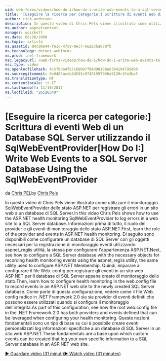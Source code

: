 ```yaml
---
uid: web-forms/videos/how-do-i/how-do-i-write-web-events-to-a-sql-server-database-using-the-sqlwebeventprovider
title: '[Eseguire la ricerca per categorie:] Scrittura di eventi Web di un Database di SQL Server utilizzando il SqlWebEventProvider | Documenti Microsoft'
author: rick-anderson
description: In questo video di Chris Pels viene illustrato come utilizzare il monitoraggio SqlWebEventProvider dello stato ASP.NET per registrare gli errori in un sito web a un database di SQL Server. Primo, Cancella...
ms.author: aspnetcontent
manager: wpickett
ms.date: 08/28/2008
ms.topic: article
ms.assetid: d4c08844-fe1c-4759-9ec7-66263ba678fb
ms.technology: dotnet-webforms
ms.prod: .net-framework
msc.legacyurl: /web-forms/videos/how-do-i/how-do-i-write-web-events-to-a-sql-server-database-using-the-sqlwebeventprovider
msc.type: video
ms.openlocfilehash: 4c5f8da4fb7c68097f84d98189ad364194795d90
ms.sourcegitcommit: 9a9483aceb34591c97451997036a9120c3fe2baf
ms.translationtype: MT
ms.contentlocale: it-IT
ms.lasthandoff: 11/10/2017
ms.locfileid: "26526540"
---
```

<a name="how-do-i-write-web-events-to-a-sql-server-database-using-the-sqlwebeventprovider"></a><span data-ttu-id="9c4da-104">[Eseguire la ricerca per categorie:] Scrittura di eventi Web di un Database SQL Server utilizzando il SqlWebEventProvider</span><span class="sxs-lookup"><span data-stu-id="9c4da-104">[How Do I:] Write Web Events to a SQL Server Database Using the SqlWebEventProvider</span></span>
====================
<span data-ttu-id="9c4da-105">da [Chris PEL](https://twitter.com/chrispels)</span><span class="sxs-lookup"><span data-stu-id="9c4da-105">by [Chris Pels](https://twitter.com/chrispels)</span></span>

<span data-ttu-id="9c4da-106">In questo video di Chris Pels viene illustrato come utilizzare il monitoraggio SqlWebEventProvider dello stato ASP.NET per registrare gli errori in un sito web a un database di SQL Server.</span><span class="sxs-lookup"><span data-stu-id="9c4da-106">In this video Chris Pels shows how to use the ASP.NET health monitoring SqlWebEventProvider to log errors in a web site to a SQL Server database.</span></span> <span data-ttu-id="9c4da-107">Informazioni prima di tutto, il ruolo del provider e gli eventi di monitoraggio dello stato ASP.NET.</span><span class="sxs-lookup"><span data-stu-id="9c4da-107">First, learn the role of the provider and events in ASP.NET health monitoring.</span></span> <span data-ttu-id="9c4da-108">Di seguito sono disponibili come configurare un database di SQL Server con gli oggetti necessari per la registrazione di monitoraggio eventi utilizzando aspnet\_regiis utilità, la stessa per configurare l'appartenenza ASP.NET.</span><span class="sxs-lookup"><span data-stu-id="9c4da-108">Next, see how to configure a SQL Server database with the necessary objects for recording health monitoring events using the aspnet\_regiis utility, the same utility used to configure ASP.NET Membership.</span></span> <span data-ttu-id="9c4da-109">Quindi, imparare a configurare il file Web. config per registrare gli eventi in un sito web ASP.NET per il database di SQL Server appena creato di monitoraggio dello stato.</span><span class="sxs-lookup"><span data-stu-id="9c4da-109">Then, learn how to configure health monitoring in the web.config file to record events in an ASP.NET web site to the newly created SQL Server database.</span></span> <span data-ttu-id="9c4da-110">Come parte di questa configurazione, vedere come il file Web. config radice in .NET Framework 2.0 sia sia provider di eventi definiti che possono essere utilizzati quando si configura il monitoraggio dell'integrità.</span><span class="sxs-lookup"><span data-stu-id="9c4da-110">As part of this configuration, see how the root web.config file in the .NET Framework 2.0 has both providers and events defined that can be leveraged when configuring your health monitoring.</span></span> <span data-ttu-id="9c4da-111">Queste nozioni fondamentali sono un tipo di base su cui è possibile creare eventi personalizzati log informazioni specifiche a un database di SQL Server in un sito web ASP.NET.</span><span class="sxs-lookup"><span data-stu-id="9c4da-111">These fundamentals are a base upon which custom events can be created that log your own specific information to a SQL Server database in an ASP.NET web site.</span></span>

[<span data-ttu-id="9c4da-112">&#9654; Guardare video (31 minuti)</span><span class="sxs-lookup"><span data-stu-id="9c4da-112">&#9654; Watch video (31 minutes)</span></span>](https://channel9.msdn.com/Blogs/ASP-NET-Site-Videos/how-do-i-write-web-events-to-a-sql-server-database-using-the-sqlwebeventprovider)
